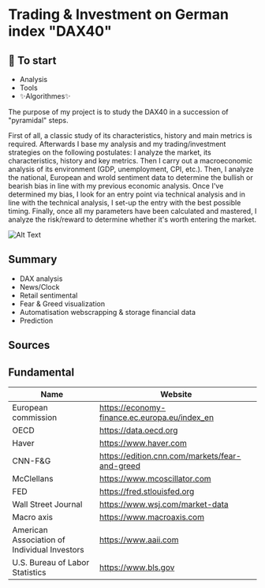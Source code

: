 # Trading & Investment on German index "DAX40"

## 🔸 To start

- Analysis
- Tools
- ✨Algorithmes✨

The purpose of my project is to study the DAX40 in a succession of "pyramidal" steps.

First of all, a classic study of its characteristics, history and main metrics is required.
Afterwards I base my analysis and my trading/investment strategies on the following postulates: 
I analyze the market, its characteristics, history and key metrics. Then I carry out a macroeconomic analysis of its environment (GDP, unemployment, CPI, etc.). 
Then, I analyze the national, European and wrold sentiment data to determine the bullish or bearish bias in line with my previous economic analysis. 
Once I've determined my bias, I look for an entry point via technical analysis and in line with the technical analysis, I set-up the entry with the best possible timing.
Finally, once all my parameters have been calculated and mastered, I analyze the risk/reward to determine whether it's worth entering the market.

![Alt Text](https://i.gifer.com/AjOR.gif)

## Summary

- DAX analysis
- News/Clock
- Retail sentimental
- Fear & Greed visualization 
- Automatisation webscrapping & storage financial data
- Prediction 


## Sources

  

## Fundamental

| Name | Website |
| ------ | ------ |
| European commission | https://economy-finance.ec.europa.eu/index_en
| OECD | https://data.oecd.org
| Haver | https://www.haver.com
| CNN-F&G | https://edition.cnn.com/markets/fear-and-greed
| McClellans | https://www.mcoscillator.com
| FED | https://fred.stlouisfed.org
| Wall Street Journal | https://www.wsj.com/market-data
| Macro axis | https://www.macroaxis.com
| American Association of Individual Investors | https://www.aaii.com
| U.S. Bureau of Labor Statistics | https://www.bls.gov
